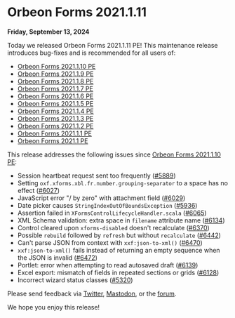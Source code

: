 # Orbeon Forms 2021.1.11

__Friday, September 13, 2024__

Today we released Orbeon Forms 2021.1.11 PE! This maintenance release introduces bug-fixes and is recommended for all users of:

- [Orbeon Forms 2021.1.10 PE](orbeon-forms-2021.1.10.md)
- [Orbeon Forms 2021.1.9 PE](orbeon-forms-2021.1.9.md)
- [Orbeon Forms 2021.1.8 PE](orbeon-forms-2021.1.8.md)
- [Orbeon Forms 2021.1.7 PE](orbeon-forms-2021.1.7.md)
- [Orbeon Forms 2021.1.6 PE](orbeon-forms-2021.1.6.md)
- [Orbeon Forms 2021.1.5 PE](orbeon-forms-2021.1.5.md)
- [Orbeon Forms 2021.1.4 PE](orbeon-forms-2021.1.4.md)
- [Orbeon Forms 2021.1.3 PE](orbeon-forms-2021.1.3.md)
- [Orbeon Forms 2021.1.2 PE](orbeon-forms-2021.1.2.md)
- [Orbeon Forms 2021.1.1 PE](orbeon-forms-2021.1.1.md)
- [Orbeon Forms 2021.1 PE](orbeon-forms-2021.1.md)

This release addresses the following issues since [Orbeon Forms 2021.1.10 PE](orbeon-forms-2021.1.10.md):

- Session heartbeat request sent too frequently ([\#5889](https://github.com/orbeon/orbeon-forms/issues/5889))
- Setting `oxf.xforms.xbl.fr.number.grouping-separator` to a space has no effect ([\#6027](https://github.com/orbeon/orbeon-forms/issues/6027))
- JavaScript error "/ by zero" with attachment field ([\#6029](https://github.com/orbeon/orbeon-forms/issues/6029))
- Date picker causes `StringIndexOutOfBoundsException` ([\#5936](https://github.com/orbeon/orbeon-forms/issues/5936))
- Assertion failed in `XFormsControlLifecycleHandler.scala` ([\#6065](https://github.com/orbeon/orbeon-forms/issues/6065))
- XML Schema validation: extra space in `filename` attribute name ([\#6134](https://github.com/orbeon/orbeon-forms/issues/6134))
- Control cleared upon `xforms-disabled` doesn't recalculate ([\#6370](https://github.com/orbeon/orbeon-forms/issues/6370))
- Possible `rebuild` followed by `refresh` but without `recalculate` ([\#6442](https://github.com/orbeon/orbeon-forms/issues/6442))
- Can't parse JSON from context with `xxf:json-to-xml()` ([\#6470](https://github.com/orbeon/orbeon-forms/issues/6470))
- `xxf:json-to-xml()` fails instead of returning an empty sequence when the JSON is invalid ([\#6472](https://github.com/orbeon/orbeon-forms/issues/6472))
- Portlet: error when attempting to read autosaved draft ([\#6139](https://github.com/orbeon/orbeon-forms/issues/6139))
- Excel export: mismatch of fields in repeated sections or grids ([\#6128](https://github.com/orbeon/orbeon-forms/issues/6472))
- Incorrect wizard status classes ([\#5320](https://github.com/orbeon/orbeon-forms/issues/6472))

Please send feedback via [Twitter](https://twitter.com/orbeon), [Mastodon](https://mastodon.social/@orbeon), or the [forum](https://www.orbeon.com/community).

We hope you enjoy this release!
